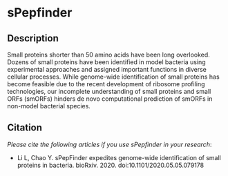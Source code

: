 sPepfinder
======


Description
-----
Small proteins shorter than 50 amino acids have been long overlooked. Dozens of small proteins have been identified in model bacteria using experimental approaches and assigned important functions in diverse cellular processes. While genome-wide identification of small proteins has become feasible due to the recent development of ribosome profiling technologies, our incomplete understanding of small proteins and small ORFs (smORFs) hinders de novo computational prediction of smORFs in non-model bacterial species. 

Citation
-----
*Please cite the following articles if you use sPepfinder in your research*:
* Li L, Chao Y. sPepFinder expedites genome-wide identification of small proteins in bacteria. bioRxiv. 2020. doi:10.1101/2020.05.05.079178

